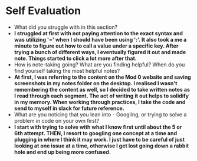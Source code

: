 # Self Evaluation

- What did you struggle with in this section?
- **I struggled at first with not paying attention to the exact syntax and was utilizing '=' when I should have been using ':'. It also took a me a minute to figure out how to call a value under a specific key. After trying a bunch of different ways, I eventually figured it out and made note. Things started to click a lot more after that.**
- How is note-taking going? What are you finding helpful? When do you find yourself taking the most helpful notes?
- **At first, I was referring to the content on the Mod 0 website and saving screenshots in my notes folder on the desktop. I realised I wasn't remembering the content as well, so I decided to take written notes as I read through each segment. The act of writing it out helps to solidify in my memory. When working through practices, I take the code and send to myself in slack for future reference.**
- What are you noticing that you lean into - Googling, or trying to solve a problem in code on your own first?
- **I start with trying to solve with what I know first until about the 5 or 6th attempt. THEN, I resort to googling one concept at a time and plugging in where I think it may work. I just have to be careful of just looking at one issue at a time, otherwise I get lost going down a rabbit hole and end up being more confused.**
